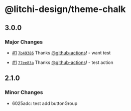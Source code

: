 # @litchi-design/theme-chalk

## 3.0.0

### Major Changes

- [#1](https://github.com/coder-fang/litchi-design/pull/1) [`7b49386`](https://github.com/coder-fang/litchi-design/commit/7b4938606db2581e7ed72d7b135b2c1f45585b45) Thanks [@github-actions](https://github.com/apps/github-actions)! - want test

- [#1](https://github.com/coder-fang/litchi-design/pull/1) [`77ee83a`](https://github.com/coder-fang/litchi-design/commit/77ee83a3d32a1c01c035d5a05c21888998e7bf28) Thanks [@github-actions](https://github.com/apps/github-actions)! - test action

## 2.1.0

### Minor Changes

- 6025adc: test add buttonGroup

